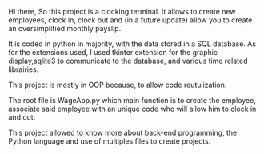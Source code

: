Hi there,
So this project is a clocking terminal. It allows to create new employees, clock in, clock out and (in a future update) allow you to create an oversimplified monthly payslip. 

It is coded in python in majority, with the data stored in a SQL database. As for the extensions used, I used tkinter extension for the graphic display,sqlite3 to communicate to the database, and various  time related librairies.

This project is mostly in OOP because, to allow code reutulization. 

The root file is WageApp.py which main function is to create the employee, associate said employee with an unique code who will allow him to clock in and out.

This project allowed to know more about back-end programming, the Python language and use of multiples files to create projects.

